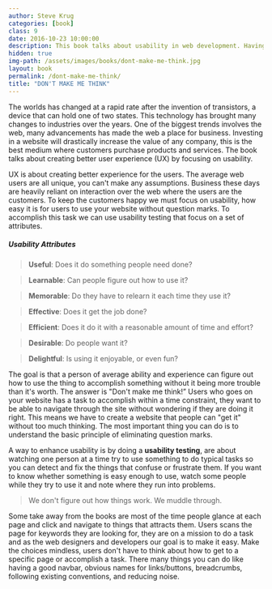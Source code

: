 ```yaml
---
author: Steve Krug
categories: [book]
class: 9
date: 2016-10-23 10:00:00
description: This book talks about usability in web development. Having better user experience will bring more users to your website. The best way to increase user experience is by doing usability testing on your website. Usability is about people and how they understand how to use things. The trick is "Don't make me think". 
hidden: true
img-path: /assets/images/books/dont-make-me-think.jpg
layout: book
permalink: /dont-make-me-think/
title: "DON'T MAKE ME THINK"
---
```


The worlds has changed at a rapid rate after the invention of transistors, a device that can hold one of two states. This technology has brought many changes to industries over the years. One of the biggest trends involves the web, many advancements has made the web a place for business. Investing in a website will drastically increase the value of any company, this is the best medium where customers purchase products and services. The book talks about creating better user experience (UX) by focusing on usability.

UX is about creating better experience for the users. The average web users are all unique, you can't make any assumptions. Business these days are heavily reliant on interaction over the web where the users are the customers. To keep the customers happy we must focus on usability, how easy it is for users to use your website without question marks. To accomplish this task we can use usability testing that focus on a set of attributes.

##### Usability Attributes

> __Useful__: Does it do something people need done?

> __Learnable__: Can people figure out how to use it?

> __Memorable__: Do they have to relearn it each time they use it?

> __Effective__: Does it get the job done?

> __Efficient__: Does it do it with a reasonable amount of time and effort?

> __Desirable__: Do people want it?

> __Delightful__: Is using it enjoyable, or even fun?

The goal is that a person of average ability and experience can figure out how to use the thing to accomplish something without it being more trouble than it's worth. The answer is "Don't make me think!” Users who goes on your website has a task to accomplish within a time constraint, they want to be able to navigate through the site without wondering if they are doing it right. This means we have to create a website that people can "get it" without too much thinking. The most important thing you can do is to understand the basic principle of eliminating question marks.

A way to enhance usability is by doing a __usability testing__, are about watching one person at a time try to use something to do typical tasks so you can detect and fix the things that confuse or frustrate them. If you want to know whether something is easy enough to use, watch some people while they try to use it and note where they run into problems.

> We don't figure out how things work. We muddle through.

Some take away from the books are most of the time people glance at each page and click and navigate to things that attracts them. Users scans the page for keywords they are looking for, they are on a mission to do a task and as the web designers and developers our goal is to make it easy. Make the choices mindless, users don't have to think about how to get to a specific page or accomplish a task. There many things you can do like having a good navbar, obvious names for links/buttons, breadcrumbs, following existing conventions, and reducing noise.